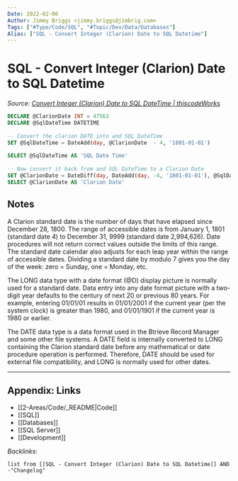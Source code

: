 ```yaml
---
Date: 2022-02-06
Author: Jimmy Briggs <jimmy.briggs@jimbrig.com>
Tags: ["#Type/Code/SQL", "#Topic/Dev/Data/Databases"]
Alias: ["SQL - Convert Integer (Clarion) Date to SQL Datetime"]
---
```


# SQL - Convert Integer (Clarion) Date to SQL Datetime

*Source: [Convert Integer (Clarion) Date to SQL DateTime | thiscodeWorks](https://www.thiscodeworks.com/61faf4d2b783be0015bbaf87)*

```SQL
DECLARE @ClarionDate INT = 47563
DECLARE @SqlDateTime DATETIME 
 
-- Convert the clarion DATE into and SQL DateTime
SET @SqlDateTime = DateAdd(day, @ClarionDate  - 4, '1801-01-01') 
 
SELECT @SqlDateTime AS 'SQL Date Time'
 
-- Now convert it back from and SQL DateTime to a Clarion Date
SET @ClarionDate = DateDiff(day, DateAdd(day, -4, '1801-01-01'), @SqlDateTime)
SELECT @ClarionDate AS 'Clarion Date'
```

## Notes

A Clarion standard date is the number of days that have elapsed since December 28, 1800. The range of accessible dates is from January 1, 1801 (standard date 4) to December 31, 9999 (standard date 2,994,626). Date procedures will not return correct values outside the limits of this range. The standard date calendar also adjusts for each leap year within the range of accessible dates. Dividing a standard date by modulo 7 gives you the day of the week: zero = Sunday, one = Monday, etc. 

The LONG data type with a date format (@D) display picture is normally used for a standard date. Data entry into any date format picture with a two-digit year defaults to the century of next 20 or previous 80 years. For example, entering 01/01/01 results in 01/01/2001 if the current year (per the system clock) is greater than 1980, and 01/01/1901 if the current year is 1980 or earlier. 

The DATE data type is a data format used in the Btrieve Record Manager and some other file systems. A DATE field is internally converted to LONG containing the Clarion standard date before any mathematical or date procedure operation is performed. Therefore, DATE should be used for external file compatibility, and LONG is normally used for other dates.


***

## Appendix: Links

- [[2-Areas/Code/_README|Code]]
- [[SQL]]
- [[Databases]]
- [[SQL Server]]
- [[Development]]

*Backlinks:*

```dataview
list from [[SQL - Convert Integer (Clarion) Date to SQL Datetime]] AND -"Changelog"
```